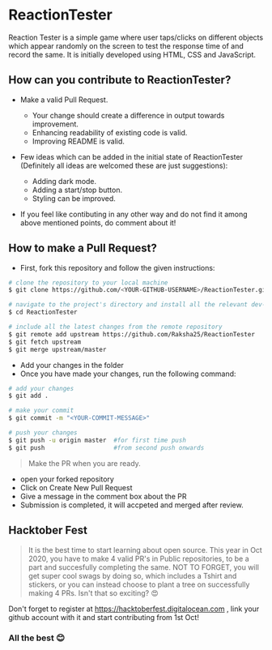 # ReactionTester
Reaction Tester is a simple game where user taps/clicks on different objects which appear randomly on the screen to test the response time of and record the same. It is initially developed using HTML, CSS and JavaScript.

## How can you contribute to ReactionTester?
* Make a valid Pull Request. 
  * Your change should create a difference in output towards improvement.
  * Enhancing readability of existing code is valid.
  * Improving README is valid.
  
* Few ideas which can be added in the initial state of ReactionTester (Definitely all ideas are welcomed these are just suggestions):
  * Adding dark mode.
  * Adding a start/stop button.
  * Styling can be improved.
  
* If you feel like contibuting in any other way and do not find it among above mentioned points, do comment about it!
## How to make a Pull Request?
- First, fork this repository and follow the given instructions:

```bash
# clone the repository to your local machine
$ git clone https://github.com/<YOUR-GITHUB-USERNAME>/ReactionTester.git

# navigate to the project's directory and install all the relevant dev-dependencies
$ cd ReactionTester

# include all the latest changes from the remote repository
$ git remote add upstream https://github.com/Raksha25/ReactionTester 
$ git fetch upstream
$ git merge upstream/master
```

- Add your changes in the folder
- Once you have made your changes, run the following command:

```bash
# add your changes
$ git add .

# make your commit
$ git commit -m "<YOUR-COMMIT-MESSAGE>"

# push your changes
$ git push -u origin master  #for first time push
$ git push                   #from second push onwards
```

> Make the PR when you are ready.
-  open your forked repository
- Click on Create New Pull Request
- Give a message in the comment box about the PR
- Submission is completed, it will accpeted and merged after review.


## Hacktober Fest
> It is the best time to start learning about open source. This year in Oct 2020, you have to make 4 valid PR's in Public repositories, to be a part and succesfully completing the same.
> NOT TO FORGET, you will get super cool swags by doing so, which includes a Tshirt and stickers, or you can instead choose to plant a tree on successfully making 4 PRs. Isn't that so exciting? :heart_eyes: 

Don't forget to register at https://hacktoberfest.digitalocean.com , link your github account with it and start contributing from 1st Oct! 

### All the best :blush:
